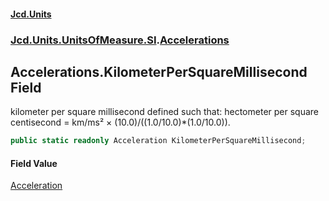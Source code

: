 #### [Jcd.Units](index 'index')
### [Jcd.Units.UnitsOfMeasure.SI](Jcd.Units.UnitsOfMeasure.SI 'Jcd.Units.UnitsOfMeasure.SI').[Accelerations](Accelerations 'Jcd.Units.UnitsOfMeasure.SI.Accelerations')

## Accelerations.KilometerPerSquareMillisecond Field

kilometer per square millisecond defined such that: hectometer per square centisecond = km/ms² ×
(10.0)/((1.0/10.0)*(1.0/10.0)).

```csharp
public static readonly Acceleration KilometerPerSquareMillisecond;
```

#### Field Value
[Acceleration](Acceleration 'Jcd.Units.UnitTypes.Acceleration')